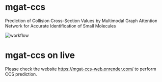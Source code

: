 # mgat-ccs
Prediction of Collision Cross-Section Values by Multimodal Graph Attention Network for Accurate Identification of Small Molecules

![workflow](https://github.com/mmetalab/mgat-ccs/blob/main/images/workflow.png)

# mgat-ccs on live

Please check the website https://mgat-ccs-web.onrender.com/ to perform CCS prediction. 